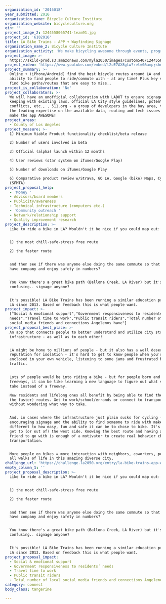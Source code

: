 ```yaml
---
organization_id: '2016018'
year_submitted: 2016
organization_name: Bicycle Culture Institute
organization_website: bicycleculture.org
ein: ''
project_image_2: 1244558065741-team91.jpg
project_id: '6102016'
title: LA Bike Trains - APP + Wayfinding Signage
organization_name_2: Bicycle Culture Institute
organization_activity: 'We make bicycling awesome through events, programs and social innovation.'
project_image: >-
  https://skild-prod.s3.amazonaws.com/myla2050/images/custom540/1244558065741-team91.jpg
project_video: 'https://www.youtube.com/embed/l2oE7AX8gtw?rel=0&amp;showinfo=0'
project_summary: >-
  Online + (iPhone/Android) find the best bicycle routes around LA and the
  ability to find people to ride/commute with - at any time! Plus key signage to
  find bike paths/routes that are easy to miss..
project_is_collaboration: 'No'
project_collaborators: >-
  We will have an unofficial collaboration with LADOT to ensure signage is in
  keeping with existing laws, official LA City style guidelines, potential
  conflicts, etc., , 511.org - a group of developers in the bay area, they have
  the leading expertise on the available data, routing and tech issues that will
  make the app AWESOME!
project_areas:
  - County of Los Angeles
project_measure: >-
  1) Minimum Viable Product functionality checklist/beta release

  2) Number of users involved in beta

  3) Official (alpha) launch within 12 months

  4) User reviews (star system on iTunes/Google Play)

  5) Number of downloads on iTunes/Google Play

  6) Comparative product review w/Strava, GO LA, Google (bike) Maps, CycleTracks
  (SFMTA)
project_proposal_help:
  - 'Money '
  - Advisors/board members
  - Publicity/awareness
  - Technical infrastructure (computers etc.)
  - 'Community outreach '
  - Network/relationship support
  - Quality improvement research
project_description: >-
  Like to ride a bike in LA? Wouldn't it be nice if you could map out:


  1) the most chill-safe-stress free route

  2) the faster route


  and then see if there was anyone else doing the same commute so that you could
  have company and enjoy safety in numbers?


  You know there's a great bike path (Ballona Creek, LA River) but it's
  confusing.. signage anyone?


  It's possible! LA Bike Trains has been running a similar education program in
  LA since 2013. Based on feedback this is what people want.
project_impact: >-
  ["Social & emotional support","Government responsiveness to residents’
  needs","Travel time to work","Public transit riders","Total number of local
  social media friends and connections Angelenos have"]
project_proposal_best_place: >-
  An app that connects people to better understand and utilize city streets and
  infrastructure - as well as to each other!


  LA might be home to millions of people - but it also has a well deserved
  reputation for isolation - it's hard to get to know people when you're
  enclosed in your own vehicle, listening to some jams and frustrated by
  traffic. 


  Lots of people would be into riding a bike - but for people born and raised on
  freeways, it can be like learning a new language to figure out what streets to
  take instead of a freeway. 

  New residents and lifelong ones all benefit by being able to find the easy (vs
  the faster) routes. Get to work/school/errands or connect to transportation
  without wondering what way to take.


  And, in cases where the infrastructure just plain sucks for cycling -
  encouraging signage and the ability to find someone to ride with makes a big
  different to how easy, fun and safe it can be to chose to bike. It's hard to
  get to (or out of) the west side. Knowing the best route and having a (new?)
  friend to go with is enough of a motivator to create real behavior changes in
  transportation. 


  More people on bikes = more interaction with neighbors, coworkers, people from
  all walks of life in this amazing diverse city.
challenge_url: 'https://challenge.la2050.org/entry/la-bike-trains-app-wayfinding-signage'
empty_column_1: ''
project_proposal_description: >-
  Like to ride a bike in LA? Wouldn't it be nice if you could map out:


  1) the most chill-safe-stress free route

  2) the faster route


  and then see if there was anyone else doing the same commute so that you could
  have company and enjoy safety in numbers?


  You know there's a great bike path (Ballona Creek, LA River) but it's
  confusing.. signage anyone?


  It's possible! LA Bike Trains has been running a similar education program in
  LA since 2013. Based on feedback this is what people want.
project_proposal_impact:
  - Social & emotional support
  - Government responsiveness to residents’ needs
  - Travel time to work
  - Public transit riders
  - Total number of local social media friends and connections Angelenos have
category: connect
body_class: tangerine

---
```

